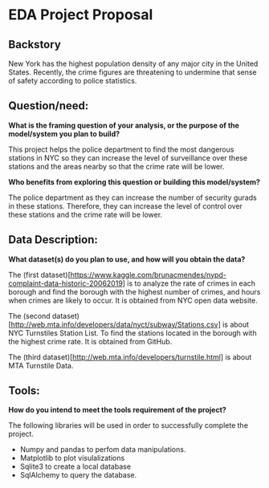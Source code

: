# EDA Project Proposal


## Backstory

New York has the highest population density of any major city in the United States. Recently, the crime figures are threatening to undermine that sense of safety according to police statistics. 

## Question/need:

**What is the framing question of your analysis, or the purpose of the model/system you plan to build?**

This project helps the police department to find the most dangerous stations in NYC so they can increase the level of surveillance over these stations and the areas nearby so that the crime rate will be lower.

**Who benefits from exploring this question or building this model/system?**

The police department as they can increase the number of security
gurads in these stations. Therefore, they can increase the level of
control over these stations and the crime rate will be lower.




## Data Description:

**What dataset(s) do you plan to use, and how will you obtain the data?**

The (first dataset)[https://www.kaggle.com/brunacmendes/nypd-complaint-data-historic-20062019]  is to analyze the rate of crimes in each borough and find the borough with the highest number of crimes, and hours when crimes are likely to occur. It is obtained from NYC open data website.

The (second dataset)[http://web.mta.info/developers/data/nyct/subway/Stations.csv] is about NYC Turnstiles Station List. To find the stations located in the borough with the highest crime rate. It is obtained from GitHub.

The (third dataset)[http://web.mta.info/developers/turnstile.html] is about MTA Turnstile Data. 




## Tools:
**How do you intend to meet the tools requirement of the project?**

The following libraries will be used in order to successfully complete the project.
* Numpy and pandas to perfom data manipulations.
* Matplotlib to plot visulalizations
* Sqlite3 to create a local database
* SqlAlchemy to query the database.
